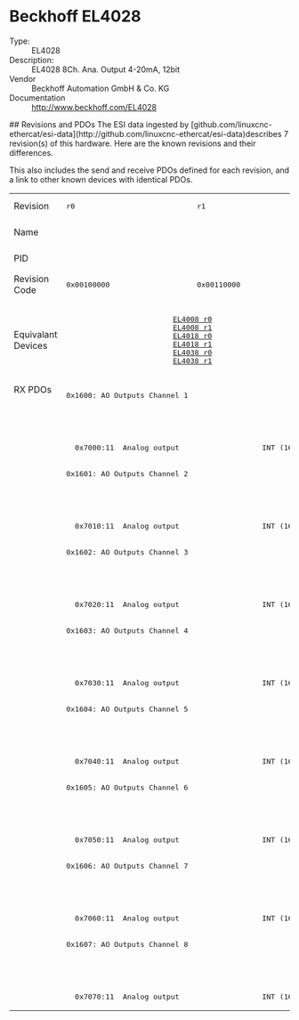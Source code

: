 #  Beckhoff EL4028

<dl>
  <dt>Type:</dt><dd>EL4028</dd>
  <dt>Description:</dt><dd>EL4028 8Ch. Ana. Output 4-20mA, 12bit</dd>
  <dt>Vendor</dt><dd>Beckhoff Automation GmbH & Co. KG</dd>
  <dt>Documentation</dt><dd><a href="http://www.beckhoff.com/EL4028">http://www.beckhoff.com/EL4028</a></dd>
</dl>
## Revisions and PDOs
The ESI data ingested by [github.com/linuxcnc-ethercat/esi-data](http://github.com/linuxcnc-ethercat/esi-data)describes 7 revision(s) of this hardware.  Here are the known revisions and their differences.

This also includes the send and receive PDOs defined for each revision, and a link to other known devices with identical PDOs.

<table>
<tr >
<td class="first">Revision</td>
<td ><pre>r0</pre></td>
<td ><pre>r1</pre></td>
<td ><pre>r2</pre></td>
<td ><pre>r3</pre></td>
<td ><pre>r4</pre></td>
<td ><pre>r5</pre></td>
<td ><pre>r6</pre></td>
</tr>
<tr >
<td class="first">Name</td>
<td  colspan=7 align="center"><pre>EL4028 8Ch. Ana. Output 4-20mA, 12bit</pre></td>
</tr>
<tr >
<td class="first">PID</td>
<td  colspan=7 align="center"><pre>0x0fbc3052</pre></td>
</tr>
<tr >
<td class="first">Revision Code</td>
<td ><pre>0x00100000</pre></td>
<td ><pre>0x00110000</pre></td>
<td ><pre>0x00120000</pre></td>
<td ><pre>0x00130000</pre></td>
<td ><pre>0x00140000</pre></td>
<td ><pre>0x00150000</pre></td>
<td ><pre>0x00160000</pre></td>
</tr>
<tr >
<td class="first">Equivalant Devices</td>
<td  colspan=2 align="center"><pre><a href="EL4008">EL4008 r0</a><br/><a href="EL4008">EL4008 r1</a><br/><a href="EL4018">EL4018 r0</a><br/><a href="EL4018">EL4018 r1</a><br/><a href="EL4038">EL4038 r0</a><br/><a href="EL4038">EL4038 r1</a></pre></td>
<td ><pre><a href="EL4008">EL4008 r2</a><br/><a href="EL4018">EL4018 r2</a><br/><a href="EL4038">EL4038 r2</a></pre></td>
<td  colspan=3 align="center"><pre><a href="EJ4008">EJ4008 r4</a><br/><a href="EJ4018">EJ4018 r0</a><br/><a href="EL4008">EL4008 r3</a><br/><a href="EL4008">EL4008 r4</a><br/><a href="EL4018">EL4018 r3</a><br/><a href="EL4018">EL4018 r4</a><br/><a href="EL4038">EL4038 r3</a><br/><a href="EL4038">EL4038 r4</a></pre></td>
<td ><pre><a href="EL4008">EL4008 r5</a><br/><a href="EL4018">EL4018 r5</a><br/><a href="EL4038">EL4038 r5</a></pre></td>
</tr>
<tr class="rxpdo pdosection">
<td class="first" rowspan=24 valign=top>RX PDOs</td>
<td colspan=2 align="left"><pre>0x1600: AO Outputs Channel 1</pre></td>
<td><pre>0x1600: AO Output Channel 1</pre></td>
<td colspan=4 align="left"><pre>0x1600: AO Outputs Channel 1</pre></td>
<td></td>
</tr>
<tr class="rxpdo">
<td  colspan=2 align="left"></td>
<td ><pre>  0x7000:01  Analog output                   INT (16 bits)</pre></td>
<td  colspan=4 align="left"></td>
</tr>
<tr class="rxpdo">
<td  colspan=2 align="left"><pre>  0x7000:11  Analog output                   INT (16 bits)</pre></td>
<td ></td>
<td  colspan=4 align="left"><pre>  0x7000:11  Analog output                   INT (16 bits)</pre></td>
</tr>
<tr class="rxpdo pdosection">
<td  colspan=2 align="left"><pre>0x1601: AO Outputs Channel 2</pre></td>
<td ><pre>0x1601: AO Output Channel 2</pre></td>
<td  colspan=4 align="left"><pre>0x1601: AO Outputs Channel 2</pre></td>
</tr>
<tr class="rxpdo">
<td  colspan=2 align="left"></td>
<td ><pre>  0x7010:01  Analog output                   INT (16 bits)</pre></td>
<td  colspan=4 align="left"></td>
</tr>
<tr class="rxpdo">
<td  colspan=2 align="left"><pre>  0x7010:11  Analog output                   INT (16 bits)</pre></td>
<td ></td>
<td  colspan=4 align="left"><pre>  0x7010:11  Analog output                   INT (16 bits)</pre></td>
</tr>
<tr class="rxpdo pdosection">
<td  colspan=2 align="left"><pre>0x1602: AO Outputs Channel 3</pre></td>
<td ><pre>0x1602: AO Output Channel 3</pre></td>
<td  colspan=4 align="left"><pre>0x1602: AO Outputs Channel 3</pre></td>
</tr>
<tr class="rxpdo">
<td  colspan=2 align="left"></td>
<td ><pre>  0x7020:01  Analog output                   INT (16 bits)</pre></td>
<td  colspan=4 align="left"></td>
</tr>
<tr class="rxpdo">
<td  colspan=2 align="left"><pre>  0x7020:11  Analog output                   INT (16 bits)</pre></td>
<td ></td>
<td  colspan=4 align="left"><pre>  0x7020:11  Analog output                   INT (16 bits)</pre></td>
</tr>
<tr class="rxpdo pdosection">
<td  colspan=2 align="left"><pre>0x1603: AO Outputs Channel 4</pre></td>
<td ><pre>0x1603: AO Output Channel 4</pre></td>
<td  colspan=4 align="left"><pre>0x1603: AO Outputs Channel 4</pre></td>
</tr>
<tr class="rxpdo">
<td  colspan=2 align="left"></td>
<td ><pre>  0x7030:01  Analog output                   INT (16 bits)</pre></td>
<td  colspan=4 align="left"></td>
</tr>
<tr class="rxpdo">
<td  colspan=2 align="left"><pre>  0x7030:11  Analog output                   INT (16 bits)</pre></td>
<td ></td>
<td  colspan=4 align="left"><pre>  0x7030:11  Analog output                   INT (16 bits)</pre></td>
</tr>
<tr class="rxpdo pdosection">
<td  colspan=2 align="left"><pre>0x1604: AO Outputs Channel 5</pre></td>
<td ><pre>0x1604: AO Output Channel 5</pre></td>
<td  colspan=4 align="left"><pre>0x1604: AO Outputs Channel 5</pre></td>
</tr>
<tr class="rxpdo">
<td  colspan=2 align="left"></td>
<td ><pre>  0x7040:01  Analog output                   INT (16 bits)</pre></td>
<td  colspan=4 align="left"></td>
</tr>
<tr class="rxpdo">
<td  colspan=2 align="left"><pre>  0x7040:11  Analog output                   INT (16 bits)</pre></td>
<td ></td>
<td  colspan=4 align="left"><pre>  0x7040:11  Analog output                   INT (16 bits)</pre></td>
</tr>
<tr class="rxpdo pdosection">
<td  colspan=2 align="left"><pre>0x1605: AO Outputs Channel 6</pre></td>
<td ><pre>0x1605: AO Output Channel 6</pre></td>
<td  colspan=4 align="left"><pre>0x1605: AO Outputs Channel 6</pre></td>
</tr>
<tr class="rxpdo">
<td  colspan=2 align="left"></td>
<td ><pre>  0x7050:01  Analog output                   INT (16 bits)</pre></td>
<td  colspan=4 align="left"></td>
</tr>
<tr class="rxpdo">
<td  colspan=2 align="left"><pre>  0x7050:11  Analog output                   INT (16 bits)</pre></td>
<td ></td>
<td  colspan=4 align="left"><pre>  0x7050:11  Analog output                   INT (16 bits)</pre></td>
</tr>
<tr class="rxpdo pdosection">
<td  colspan=2 align="left"><pre>0x1606: AO Outputs Channel 7</pre></td>
<td ><pre>0x1606: AO Output Channel 7</pre></td>
<td  colspan=4 align="left"><pre>0x1606: AO Outputs Channel 7</pre></td>
</tr>
<tr class="rxpdo">
<td  colspan=2 align="left"></td>
<td ><pre>  0x7060:01  Analog output                   INT (16 bits)</pre></td>
<td  colspan=4 align="left"></td>
</tr>
<tr class="rxpdo">
<td  colspan=2 align="left"><pre>  0x7060:11  Analog output                   INT (16 bits)</pre></td>
<td ></td>
<td  colspan=4 align="left"><pre>  0x7060:11  Analog output                   INT (16 bits)</pre></td>
</tr>
<tr class="rxpdo pdosection">
<td  colspan=2 align="left"><pre>0x1607: AO Outputs Channel 8</pre></td>
<td ><pre>0x1607: AO Output Channel 8</pre></td>
<td  colspan=4 align="left"><pre>0x1607: AO Outputs Channel 8</pre></td>
</tr>
<tr class="rxpdo">
<td  colspan=2 align="left"></td>
<td ><pre>  0x7070:01  Analog output                   INT (16 bits)</pre></td>
<td  colspan=4 align="left"></td>
</tr>
<tr class="rxpdo">
<td  colspan=2 align="left"><pre>  0x7070:11  Analog output                   INT (16 bits)</pre></td>
<td ></td>
<td  colspan=4 align="left"><pre>  0x7070:11  Analog output                   INT (16 bits)</pre></td>
</tr>
</table>
